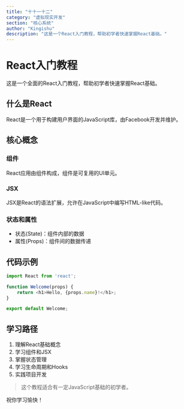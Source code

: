 ```yaml
---
title: "十十一十二"
category: "虚拟现实开发"
section: "核心系统"
author: "Kingishu"
description: "这是一个React入门教程，帮助初学者快速掌握React基础。"
---
```


# React入门教程

这是一个全面的React入门教程，帮助初学者快速掌握React基础。

## 什么是React

React是一个用于构建用户界面的JavaScript库，由Facebook开发并维护。

## 核心概念

### 组件
React应用由组件构成，组件是可复用的UI单元。

### JSX
JSX是React的语法扩展，允许在JavaScript中编写HTML-like代码。

### 状态和属性
- 状态(State)：组件内部的数据
- 属性(Props)：组件间的数据传递

## 代码示例

```javascript
import React from 'react';

function Welcome(props) {
    return <h1>Hello, {props.name}!</h1>;
}

export default Welcome;
```

## 学习路径

1. 理解React基础概念
2. 学习组件和JSX
3. 掌握状态管理
4. 学习生命周期和Hooks
5. 实践项目开发

> 这个教程适合有一定JavaScript基础的初学者。

祝你学习愉快！
